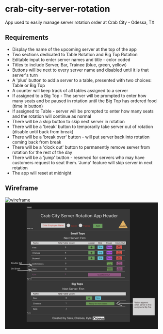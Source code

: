 # crab-city-server-rotation
App used to easily manage server rotation order at Crab City - Odessa, TX


## Requirements
- Display the name of the upcoming server at the top of the app
- Two sections dedicated to Table Rotation and Big Top Rotation
- Editable input to enter server names and title - color coded
- Titles to include Server, Bar, Trainee (blue, green, yellow)
- Buttons will be next to every server name and disabled until it is that server's turn
- A 'plus' button to add a server to a table, presented with two choices: Table or Big Top
- A counter will keep track of all tables assigned to a server
- If assigned to a Big Top - The server will be prompted to enter how many seats and be paused in rotation until the Big Top has ordered food (time in button)
- If assigned to Table - server will be prompted to enter how many seats and the rotation will continue as normal
- There will be a skip button to skip next server in rotation
- There will be a 'break' button to temporarily take server out of rotation (disable until back from break)
- There will be a 'break over' button - will put server back into rotation coming back from break
- There will be a 'clock out' button to permanently remove server from rotation for the rest of the day
- There will be a 'jump' button - reserved for servers who may have customers request to seat them. 'Jump' feature will skip server in next rotation
- The app will reset at midnight

## Wireframe
![wireframe](./images/crab-city-wireframe.jpeg)
![figma wireframe](./images/figma-wireframe.png)